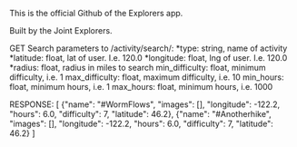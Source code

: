 This is the official Github of the Explorers app.

Built by the Joint Explorers.


GET Search parameters to /activity/search/:
*type: string, name of activity
*latitude: float, lat of user. I.e. 120.0
*longitude: float, lng of user. I.e. 120.0
*radius: float, radius in miles to search
min_difficulty: float, minimum difficulty, i.e. 1
max_difficulty: float, maximum difficulty, i.e. 10
min_hours: float, minimum hours, i.e. 1
max_hours: float, minimum hours, i.e. 1000

RESPONSE:
[
{"name": "#WormFlows", "images": [], "longitude": -122.2, "hours": 6.0, "difficulty": 7, "latitude": 46.2},
{"name": "#Anotherhike", "images": [], "longitude": -122.2, "hours": 6.0, "difficulty": 7, "latitude": 46.2}
]
